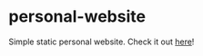 # personal-website
Simple static personal website. Check it out <a href="https://erictolson.github.io/personal-website/" target="_blank" rel="noopener noreferrer">here</a>!
